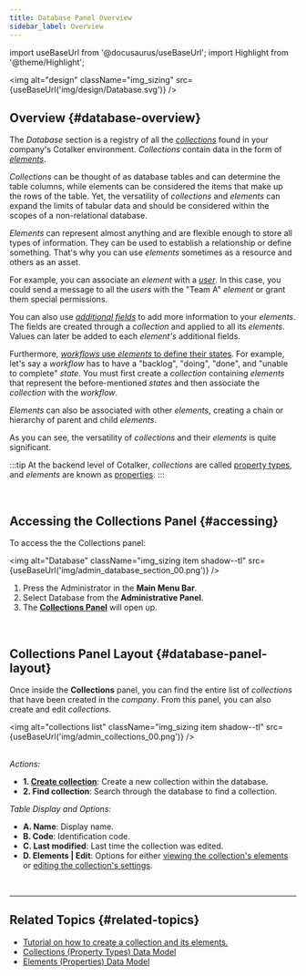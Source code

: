 ```yaml
---
title: Database Panel Overview
sidebar_label: Overview
---
```

import useBaseUrl from '@docusaurus/useBaseUrl';
import Highlight from '@theme/Highlight';

<img alt="design" className="img_sizing" src={useBaseUrl('img/design/Database.svg')} />
<br/>

## Overview {#database-overview}

The _Database_ section is a registry of all the [_collections_](/docs/documentation/admin/database/admin_collections) found in your company's Cotalker environment. _Collections_ contain data in the form of [_elements_](/docs/documentation/admin/database/admin_elements). 

_Collections_ can be thought of as database tables and can determine the table columns, while elements can be considered the items that make up the rows of the table. Yet, the versatility of _collections_ and _elements_ can expand the limits of tabular data and should be considered within the scopes of a non-relational database.

_Elements_ can represent almost anything and are flexible enough to store all types of information.
They can be used to establish a relationship or define something. That's why you can use _elements_ sometimes as a resource and others as an asset.

For example, you can associate an _element_ with a [_user_](/docs/documentation/admin/users). In this case, you could send a message to all the _users_ with the "Team A" _element_ or grant them special permissions. 

You can also use [_additional fields_](/docs/documentation/admin/database/admin_collections#additional-fields) to add more information to your _elements_. The fields are created through a _collection_ and applied to all its _elements_. Values can later be added to each _element's_ additional fields.

Furthermore, [_workflows_ use _elements_ to define their states](/docs/documentation/admin/workflows/settings_panels/create_edit_state#how-to-create-a-state). For example, let's say a _workflow_ has to have a "backlog", "doing", "done", and "unable to complete" _state_. You must first create a _collection_ containing _elements_ that represent the before-mentioned _states_ and then associate the _collection_ with the _workflow_.

_Elements_ can also be associated with other _elements_, creating a chain or hierarchy of parent and child _elements_.

As you can see, the versatility of _collections_ and their _elements_ is quite significant.

:::tip
At the backend level of Cotalker, _collections_ are called [property types](/docs/documentation/models/databases/model_propertytypes), and _elements_ are known as [properties](/docs/documentation/models/databases/model_properties).
:::

<br/>


## Accessing the Collections Panel {#accessing}
To access the the <span className="badge badge--primary">Collections</span> panel:

<img alt="Database" className="img_sizing item shadow--tl" src={useBaseUrl('img/admin_database_section_00.png')} />
<br/>

1. Press the <span className="badge badge--primary">Administrator</span> in the **Main Menu Bar**.
2. Select <span className="badge badge--primary">Database</span> from the **Administrative Panel**.
3. The [**Collections Panel**](#database-panel-layout) will open up.

<br/>

<div className="alert alert--secondary">

## Collections Panel Layout {#database-panel-layout}
Once inside the **Collections** panel, you can find the entire list of _collections_ that have been created in the _company_. From this panel, you can also create and edit _collections_.

<img alt="collections list" className="img_sizing item shadow--tl" src={useBaseUrl('img/admin_collections_00.png')} />
<br/>
<br/>

_Actions:_
- **1. [Create collection](/docs/documentation/admin/database/admin_collections#create-collection)**: Create a new collection within the database.
- **2. Find collection**: Search through the database to find a collection.

_Table Display and Options:_
- **A. Name**: Display name.
- **B. Code**: Identification code.
- **C. Last modified**: Last time the collection was edited.
- **D. Elements | Edit**: Options for either [viewing the collection's elements](/docs/documentation/admin/database/admin_elements#elements-panel-layout) or [editing the collection's settings](/docs/documentation/admin/database/admin_collections#edit-collection).

</div>
<br/>


---

## Related Topics {#related-topics}

- [Tutorial on how to create a collection and its elements.](/docs/tutorials/basic/create_database)
- [Collections (Property Types) Data Model](/docs/documentation/models/databases/model_propertytypes)
- [Elements (Properties) Data Model](/docs/documentation/models/databases/model_properties)